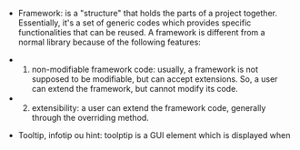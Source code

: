 - Framework: is a "structure" that holds the parts of a project together. Essentially, it's a set of generic codes which provides specific functionalities that can be reused. A framework is different from a normal library because of the following features:
- 1) non-modifiable framework code: usually, a framework is not supposed to be modifiable, but can accept extensions. So, a user can extend the framework, but cannot modify its code.
- 2) extensibility: a user can extend the framework code, generally through the overriding method.

- Tooltip, infotip ou hint: toolptip is a GUI element which is displayed when 
